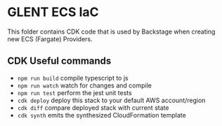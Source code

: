 # GLENT ECS IaC

This folder contains CDK code that is used by Backstage when creating new ECS (Fargate) Providers.

## CDK Useful commands

* `npm run build`   compile typescript to js
* `npm run watch`   watch for changes and compile
* `npm run test`    perform the jest unit tests
* `cdk deploy`      deploy this stack to your default AWS account/region
* `cdk diff`        compare deployed stack with current state
* `cdk synth`       emits the synthesized CloudFormation template
